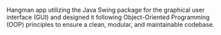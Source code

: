 Hangman app utilizing the Java Swing package for the graphical user interface (GUI) and designed it following Object-Oriented Programming (OOP) principles to ensure a clean, modular, and maintainable codebase.
